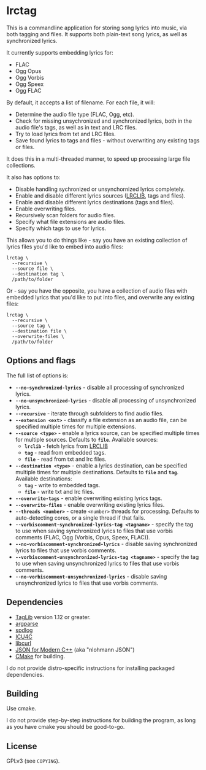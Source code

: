 # lrctag

This is a commandline application for storing song lyrics into
music, via both tagging and files. It supports both plain-text
song lyrics, as well as synchronized lyrics.

It currently supports embedding lyrics for:

* FLAC
* Ogg Opus
* Ogg Vorbis
* Ogg Speex
* Ogg FLAC

By default, it accepts a list of filename. For each file, it
will:

* Determine the audio file type (FLAC, Ogg, etc).
* Check for missing unsychronized and synchronized lyrics,
both in the audio file's tags, as well as in text and LRC
files.
* Try to load lyrics from txt and LRC files.
* Save found lyrics to tags and files - without overwriting
any existing tags or files.

It does this in a multi-threaded manner, to speed up processing
large file collections.

It also has options to:

* Disable handling sychronized or unsynchornized lyrics completely.
* Enable and disable different lyrics sources ([LRCLIB](https://lrclib.net/), tags and files).
* Enable and disable different lyrics destinations (tags and files).
* Enable overwriting files.
* Recursively scan folders for audio files.
* Specify what file extensions are audio files.
* Specify which tags to use for lyrics.

This allows you to do things like - say you have an existing
collection of lyrics files you'd like to embed into audio files:

```
lrctag \
  --recursive \
  --source file \
  --destination tag \
  /path/to/folder
```

Or - say you have the opposite, you have a collection of audio
files with embedded lyrics that you'd like to put into files,
and overwrite any existing files:

```
lrctag \
  --recursive \
  --source tag \
  --destination file \
  --overwrite-files \
  /path/to/folder
```

## Options and flags

The full list of options is:

* **`--no-synchronized-lyrics`** - disable all processing of synchronized lyrics.
* **`--no-unsynchronized-lyrics`** - disable all processing of unsynchronized lyrics.
* **`--recursive`** - iterate through subfolders to find audio files.
* **`--extension <ext>`** - classify a file extension as an audio file, can be
specified multiple times for multiple extensions.
* **`--source <type>`** - enable a lyrics source, can be specified multiple times
for multiple sources. Defaults to **`file`**. Available sources:
    * **`lrclib`** - fetch lyrics from [LRCLIB](https://lrclib.net/)
    * **`tag`** - read from embedded tags.
    * **`file`** - read from txt and lrc files.
* **`--destination <type>`** - enable a lyrics destination, can be specified multiple times
for multiple destinations. Defaults to **`file`** and **`tag`**. Available destinations:
    * **`tag`** - write to embedded tags.
    * **`file`** - write txt and lrc files.
* **`--overwrite-tags`** - enable overwriting existing lyrics tags.
* **`--overwrite-files`** - enable overwriting existing lyrics files.
* **`--threads <number>`** - create `<number>` threads for processing. Defaults to auto-detecting cores, or a single thread if that fails.
* **`--vorbiscomment-synchronized-lyrics-tag <tagname>`** - specify the tag to use
when saving synchronized lyrics to files that use vorbis comments (FLAC, Ogg (Vorbis, Opus, Speex, FLAC)).
* **`--no-vorbiscomment-synchronized-lyrics`** - disable saving synchronized lyrics
to files that use vorbis comments.
* **`--vorbiscomment-unsynchronized-lyrics-tag <tagname>`** - specify the tag to use
when saving unsynchronized lyrics to files that use vorbis comments.
* **`--no-vorbiscomment-unsynchronized-lyrics`** - disable saving unsynchronized lyrics
to files that use vorbis comments.

## Dependencies

* [TagLib](https://taglib.org/) version 1.12 or greater.
* [argparse](https://github.com/p-ranav/argparse)
* [spdlog](https://github.com/gabime/spdlog)
* [ICU4C](https://unicode-org.github.io/icu/userguide/icu4c/)
* [libcurl](https://curl.se/libcurl/)
* [JSON for Modern C++](https://json.nlohmann.me/) (aka "nlohmann JSON")
* [CMake](https://cmake.org/) for building.

I do not provide distro-specific instructions for installing packaged
dependencies.

## Building

Use cmake.

I do not provide step-by-step instructions for building the program,
as long as you have cmake you should be good-to-go.


## License

GPLv3 (see `COPYING`).

